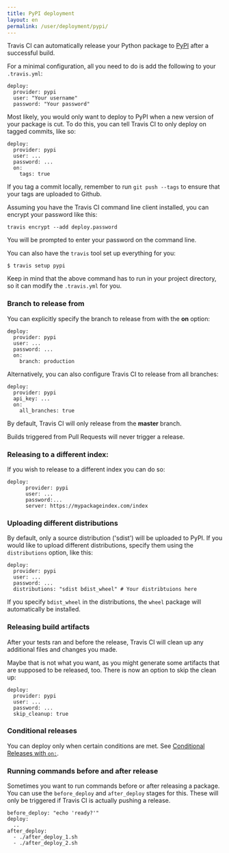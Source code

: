 ```yaml
---
title: PyPI deployment
layout: en
permalink: /user/deployment/pypi/
---
```


Travis CI can automatically release your Python package to [PyPI](https://pypi.python.org/) after a successful build.

For a minimal configuration, all you need to do is add the following to your `.travis.yml`:

    deploy:
      provider: pypi
      user: "Your username"
      password: "Your password"

Most likely, you would only want to deploy to PyPI when a new version of your
package is cut. To do this, you can tell Travis CI to only deploy on tagged
commits, like so:

    deploy:
      provider: pypi
      user: ...
      password: ...
      on:
        tags: true

If you tag a commit locally, remember to run `git push --tags` to ensure that your tags are uploaded to Github.

Assuming you have the Travis CI command line client installed, you can encrypt your password like this:

    travis encrypt --add deploy.password

You will be prompted to enter your password on the command line.

You can also have the `travis` tool set up everything for you:

    $ travis setup pypi

Keep in mind that the above command has to run in your project directory, so it can modify the `.travis.yml` for you.

### Branch to release from

You can explicitly specify the branch to release from with the **on** option:

    deploy:
      provider: pypi
      user: ...
      password: ...
      on:
        branch: production

Alternatively, you can also configure Travis CI to release from all branches:

    deploy:
      provider: pypi
      api_key: ...
      on:
        all_branches: true

By default, Travis CI will only release from the **master** branch.

Builds triggered from Pull Requests will never trigger a release.

### Releasing to a different index:

If you wish to release to a different index you can do so:

    deploy:
          provider: pypi
          user: ...
          password:...
          server: https://mypackageindex.com/index

### Uploading different distributions

By default, only a source distribution ('sdist') will be uploaded to PyPI.
If you would like to upload different distributions, specify them using the `distributions` option, like this:

    deploy:
      provider: pypi
      user: ...
      password: ...
      distributions: "sdist bdist_wheel" # Your distribtuions here

If you specify `bdist_wheel` in the distributions, the `wheel` package will automatically be installed.

### Releasing build artifacts

After your tests ran and before the release, Travis CI will clean up any additional files and changes you made.

Maybe that is not what you want, as you might generate some artifacts that are supposed to be released, too. There is now an option to skip the clean up:

    deploy:
      provider: pypi
      user: ...
      password: ...
      skip_cleanup: true

### Conditional releases

You can deploy only when certain conditions are met.
See [Conditional Releases with `on:`](/user/deployment#Conditional-Releases-with-on%3A).

### Running commands before and after release

Sometimes you want to run commands before or after releasing a package. You can use the `before_deploy` and `after_deploy` stages for this. These will only be triggered if Travis CI is actually pushing a release.

    before_deploy: "echo 'ready?'"
    deploy:
      ..
    after_deploy:
      - ./after_deploy_1.sh
      - ./after_deploy_2.sh
